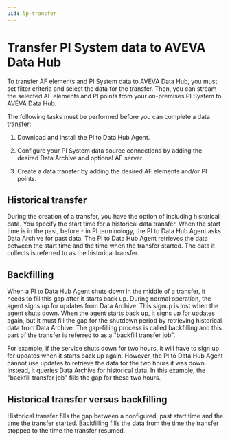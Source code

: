 ```yaml
---
uid: lp-transfer
---
```


# Transfer PI System data to AVEVA Data Hub

To transfer AF elements and PI System data to AVEVA Data Hub, you must set filter criteria and select the data for the transfer. Then, you can stream the selected AF elements and PI points from your on-premises PI System to AVEVA Data Hub.

The following tasks must be performed before you can complete a data transfer:

1. Download and install the PI to Data Hub Agent.

2. Configure your PI System data source connections by adding the desired Data Archive and optional AF server.

3. Create a data transfer by adding the desired AF elements and/or PI points.

## Historical transfer

During the creation of a transfer, you have the option of including historical data. You specify the start time for a historical data transfer. When the start time is in the past, before `*` in PI terminology, the PI to Data Hub Agent asks Data Archive for past data. The PI to Data Hub Agent retrieves the data between the start time and the time when the transfer started. The data it collects is referred to as the historical transfer.

## Backfilling

When a PI to Data Hub Agent shuts down in the middle of a transfer, it needs to fill this gap after it starts back up. During normal operation, the agent signs up for updates from Data Archive. This signup is lost when the agent shuts down. When the agent starts back up, it signs up for updates again, but it must fill the gap for the shutdown period by retrieving historical data from Data Archive. The gap-filling process is called backfilling and this part of the transfer is referred to as a "backfill transfer job".

For example, if the service shuts down for two hours, it will have to sign up for updates when it starts back up again. However, the PI to Data Hub Agent cannot use updates to retrieve the data for the two hours it was down. Instead, it queries Data Archive for historical data. In this example, the "backfill transfer job" fills the gap for these two hours.

## Historical transfer versus backfilling

Historical transfer fills the gap between a configured, past start time and the time the transfer started. Backfilling fills the data from the time the transfer stopped to the time the transfer resumed.
